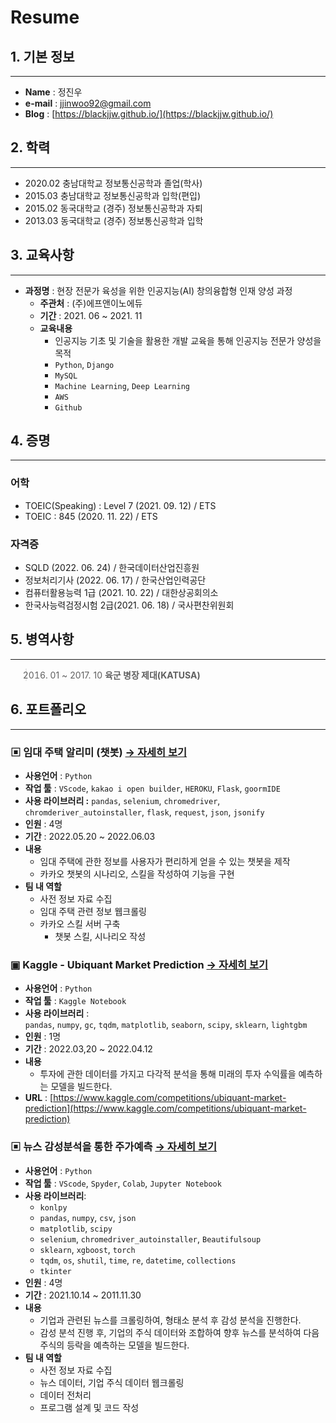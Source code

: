 # Resume

## 1. 기본 정보

---

- **Name** : 정진우
- **e-mail** : jjinwoo92@gmail.com
- **Blog** : [https://blackjjw.github.io/](https://blackjjw.github.io/)

## 2. 학력

---

- 2020.02 충남대학교 정보통신공학과 졸업(학사)
- 2015.03 충남대학교 정보통신공학과 입학(편입)
- 2015.02 동국대학교 (경주) 정보통신공학과 자퇴
- 2013.03 동국대학교 (경주) 정보통신공학과 입학

## 3. 교육사항

---

- **과정명** : 현장 전문가 육성을 위한 인공지능(AI) 창의융합형 인재 양성 과정
    - **주관처** : (주)에프앤이노에듀
    - **기간** : 2021. 06 ~ 2021. 11
    - **교육내용**
        - 인공지능 기초 및 기술을 활용한 개발 교육을 통해 인공지능 전문가 양성을 목적
        - `Python`, `Django`
        - `MySQL`
        - `Machine Learning`, `Deep Learning`
        - `AWS`
        - `Github`

## 4. 증명

---
### 어학
- TOEIC(Speaking) : Level 7 (2021. 09. 12) / ETS
- TOEIC : 845 (2020. 11. 22) / ETS
### 자격증
- SQLD (2022. 06. 24) / 한국데이터산업진흥원
- 정보처리기사 (2022. 06. 17) / 한국산업인력공단
- 컴퓨터활용능력 1급 (2021. 10. 22) / 대한상공회의소
- 한국사능력검정시험 2급(2021. 06. 18)  / 국사편찬위원회

## 5. 병역사항

---

> 2016. 01 ~ 2017. 10 **육군 병장 제대(KATUSA)**

## 6. 포트폴리오

---

### ▣ 임대 주택 알리미 (챗봇) [→ 자세히 보기](https://github.com/blackJJW/chatbot_kakao_groom)

- **사용언어** : `Python`
- **작업 툴** : `VScode`, `kakao i open builder`, `HEROKU`, `Flask`, `goormIDE`
- **사용 라이브러리 :** `pandas`, `selenium`, `chromedriver`, `chromderiver_autoinstaller`, `flask`, `request`, `json`, `jsonify`
- **인원** : 4명
- **기간** : 2022.05.20 ~ 2022.06.03
- **내용**
    - 임대 주택에 관한 정보를 사용자가 편리하게 얻을 수 있는 챗봇을 제작
    - 카카오 챗봇의 시나리오, 스킬을 작성하여 기능을 구현
- **팀 내 역할**
    - 사전 정보 자료 수집
    - 임대 주택 관련 정보 웹크롤링
    - 카카오 스킬 서버 구축
        - 챗봇 스킬, 시나리오 작성

### ▣ Kaggle - Ubiquant Market Prediction [→ 자세히 보기](https://github.com/blackJJW/Kaggle/tree/main/ubiquant_prediction)

- **사용언어** : `Python`
- **작업 툴** : `Kaggle Notebook`
- **사용 라이브러리** : `pandas`, `numpy`, `gc`, `tqdm`, `matplotlib`, `seaborn`, `scipy`, `sklearn`, `lightgbm`
- **인원** : 1명
- **기간** : 2022.03,20 ~ 2022.04.12
- **내용**
    - 투자에 관한 데이터를 가지고 다각적 분석을 통해 미래의 투자 수익률을 예측하는 모델을 빌드한다.
- **URL** :  [https://www.kaggle.com/competitions/ubiquant-market-prediction](https://www.kaggle.com/competitions/ubiquant-market-prediction)

### ▣ 뉴스 감성분석을 통한 주가예측 [→ 자세히 보기](https://github.com/blackJJW/A-final)

- **사용언어** : `Python`
- **작업 툴** : `VScode`, `Spyder`, `Colab`, `Jupyter Notebook`
- **사용 라이브러리**:
    - `konlpy`
    - `pandas`, `numpy`, `csv`, `json`
    - `matplotlib`, `scipy`
    - `selenium`, `chromedriver_autoinstaller`, `Beautifulsoup`
    - `sklearn`, `xgboost`, `torch`
    - `tqdm`, `os`, `shutil`, `time`, `re`, `datetime`, `collections`
    - `tkinter`
- **인원** : 4명
- **기간** :  2021.10.14 ~ 2011.11.30
- **내용**
    - 기업과 관련된 뉴스를 크롤링하여, 형태소 분석 후 감성 분석을 진행한다.
    - 감성 분석 진행 후, 기업의 주식 데이터와 조합하여 향후 뉴스를 분석하여 다음 주식의 등락을 예측하는 모델을 빌드한다.
- **팀 내 역할**
    - 사전 정보 자료 수집
    - 뉴스 데이터, 기업 주식 데이터 웹크롤링
    - 데이터 전처리
    - 프로그램 설계 및 코드 작성